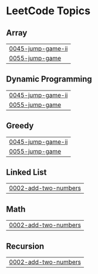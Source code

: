 

<!---LeetCode Topics Start-->
# LeetCode Topics
## Array
|  |
| ------- |
| [0045-jump-game-ii](https://github.com/bandish1304/bandish1304/tree/master/0045-jump-game-ii) |
| [0055-jump-game](https://github.com/bandish1304/bandish1304/tree/master/0055-jump-game) |
## Dynamic Programming
|  |
| ------- |
| [0045-jump-game-ii](https://github.com/bandish1304/bandish1304/tree/master/0045-jump-game-ii) |
| [0055-jump-game](https://github.com/bandish1304/bandish1304/tree/master/0055-jump-game) |
## Greedy
|  |
| ------- |
| [0045-jump-game-ii](https://github.com/bandish1304/bandish1304/tree/master/0045-jump-game-ii) |
| [0055-jump-game](https://github.com/bandish1304/bandish1304/tree/master/0055-jump-game) |
## Linked List
|  |
| ------- |
| [0002-add-two-numbers](https://github.com/bandish1304/bandish1304/tree/master/0002-add-two-numbers) |
## Math
|  |
| ------- |
| [0002-add-two-numbers](https://github.com/bandish1304/bandish1304/tree/master/0002-add-two-numbers) |
## Recursion
|  |
| ------- |
| [0002-add-two-numbers](https://github.com/bandish1304/bandish1304/tree/master/0002-add-two-numbers) |
<!---LeetCode Topics End-->